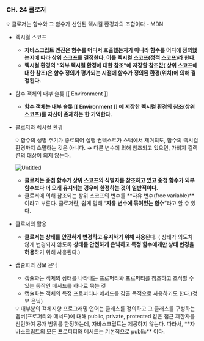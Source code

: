 ### CH. 24 클로저

<aside>
💡 클로저는 함수와 그 함수가 선언된 렉시컬 환경과의 조합이다 - MDN

</aside>

- 렉시컬 스코프
    - **자바스크립트 엔진은 함수를 어디서 호출했는지가 아니라 함수를 어디에 정의했는지에 따라 상위 스코프를 결정한다.
    이를 렉시컬 스코프(정적 스코프)라 한다.**
    - **렉시컬 환경의 “외부 렉시컬 환경에 대한 참조”에 저장할 참조값( 상위 스코프에 대한 참조)은 함수 정의가 평가되는 시점에 함수가 정의된 환경(위치)에 의해 결정된다.**
- 함수 객체의 내부 슬롯 [[ Environment ]]
    - **함수 객체는 내부 슬롯 [[ Environment ]] 에 저장한 렉시컬 환경의 참조(상위 스코프)를 자신이 존재하는 한 기억한다.**
- 클로저와 렉시컬 환경
    
    <aside>
    💡 함수의 생명 주기가 종료되어 실행 컨텍스트가 스택에서 제거되도, 함수의 렉시컬 환경까지 소멸하는 것은 아니다. 
    → 다른 변수에 의해 참조되고 있으면, 가비지 컬렉션의 대상이 되지 않는다.
    
    ![Untitled](https://s3-us-west-2.amazonaws.com/secure.notion-static.com/83160c6e-cea2-47d9-beee-6f1c2ca8d5e1/Untitled.png)
    
    </aside>
    
    - **클로저는 중첩 함수가 상위 스코프의 식별자를 참조하고 있고 중첩 함수가 외부 함수보다 더 오래 유지되는 경우에 한정하는 것이 일반적이다.**
    - 클로저에 의해 참조되는 상위 스코프의 변수를 **자유 변수(free variable)**이라고 부른다. 클로저란, 쉽게 말해 “**자유 변수에 묶여있는 함수**”라고 할 수 있다.
- 클로저의 활용
    - **클로저는 상태를 안전하게 변경하고 유지하기 위해 사용**된다. 
    ( 상태가 의도치 않게 변경되지 않도록 **상태를 안전하게 은닉하고 특정 함수에게만 상태 변경을 허용**하기 위해 사용된다.)
- 캡슐화와 정보 은닉
    - 캡슐화는 객체의 상태를 나타내는 프로퍼티와 프로퍼티를 참조하고 조작할 수 있는 동작인 메서드를 하나로 묶는 것
    - 캡슐화는 객체의 특정 프로퍼티나 메서드를 감출 목적으로 사용하기도 한다.(정보 은닉)
    
    <aside>
    💡 대부분의 객체지향 프로그래밍 언어는 클래스를 정의하고 그 클래스를 구성하는 멤버(프로퍼티와 메서드)에 대해 public, private, protected 같은 접근 제한자를 선언하여 공개 범위를 한정하는데, 
    자바스크립트는 제공하지 않는다. 따라서, **자바스크립트의 모든 프로퍼티와 메서드는 기본적으로 public** 이다.
    
    </aside>